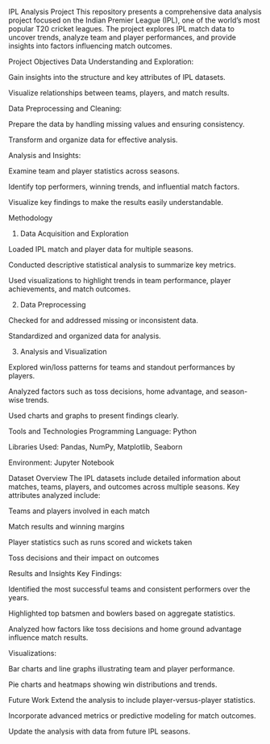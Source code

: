 IPL Analysis Project
This repository presents a comprehensive data analysis project focused on the Indian Premier League (IPL), one of the world’s most popular T20 cricket leagues. The project explores IPL match data to uncover trends, analyze team and player performances, and provide insights into factors influencing match outcomes.

Project Objectives
Data Understanding and Exploration:

Gain insights into the structure and key attributes of IPL datasets.

Visualize relationships between teams, players, and match results.

Data Preprocessing and Cleaning:

Prepare the data by handling missing values and ensuring consistency.

Transform and organize data for effective analysis.

Analysis and Insights:

Examine team and player statistics across seasons.

Identify top performers, winning trends, and influential match factors.

Visualize key findings to make the results easily understandable.

Methodology
1. Data Acquisition and Exploration

Loaded IPL match and player data for multiple seasons.

Conducted descriptive statistical analysis to summarize key metrics.

Used visualizations to highlight trends in team performance, player achievements, and match outcomes.

2. Data Preprocessing

Checked for and addressed missing or inconsistent data.

Standardized and organized data for analysis.

3. Analysis and Visualization

Explored win/loss patterns for teams and standout performances by players.

Analyzed factors such as toss decisions, home advantage, and season-wise trends.

Used charts and graphs to present findings clearly.

Tools and Technologies
Programming Language: Python

Libraries Used: Pandas, NumPy, Matplotlib, Seaborn

Environment: Jupyter Notebook

Dataset Overview
The IPL datasets include detailed information about matches, teams, players, and outcomes across multiple seasons. Key attributes analyzed include:

Teams and players involved in each match

Match results and winning margins

Player statistics such as runs scored and wickets taken

Toss decisions and their impact on outcomes

Results and Insights
Key Findings:

Identified the most successful teams and consistent performers over the years.

Highlighted top batsmen and bowlers based on aggregate statistics.

Analyzed how factors like toss decisions and home ground advantage influence match results.

Visualizations:

Bar charts and line graphs illustrating team and player performance.

Pie charts and heatmaps showing win distributions and trends.

Future Work
Extend the analysis to include player-versus-player statistics.

Incorporate advanced metrics or predictive modeling for match outcomes.

Update the analysis with data from future IPL seasons.

